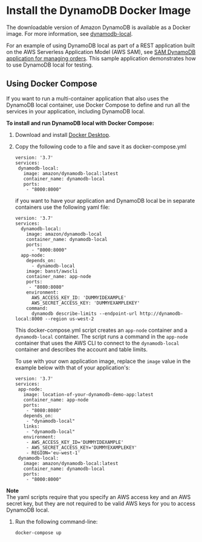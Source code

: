# Install the DynamoDB Docker Image<a name="DynamoDBLocal.Docker"></a>

The downloadable version of Amazon DynamoDB is available as a Docker image\. For more information, see [dynamodb\-local](https://hub.docker.com/r/amazon/dynamodb-local)\.

 For an example of using DynamoDB local as part of a REST application built on the AWS Serverless Application Model \(AWS SAM\), see [SAM DynamoDB application for managing orders](https://github.com/aws-samples/aws-sam-java-rest)\. This sample application demonstrates how to use DynamoDB local for testing\. 

## Using Docker Compose<a name="DynamoDBLocal.Docker.Compose"></a>

If you want to run a multi\-container application that also uses the DynamoDB local container, use Docker Compose to define and run all the services in your application, including DynamoDB local\.

**To install and run DynamoDB local with Docker Compose:**

1. Download and install [Docker Desktop](https://www.docker.com/products/docker-desktop)\.

1. Copy the following code to a file and save it as docker\-compose\.yml

   ```
   version: '3.7'
   services:
    dynamodb-local:
      image: amazon/dynamodb-local:latest
      container_name: dynamodb-local
      ports:
       - "8000:8000"
   ```

   if you want to have your application and DynamoDB local be in separate containers use the following yaml file:

   ```
   version: '3.7'
   services:
     dynamodb-local:
       image: amazon/dynamodb-local
       container_name: dynamodb-local
       ports:
         - "8000:8000"
     app-node:
       depends_on:
         - dynamodb-local
       image: banst/awscli
       container_name: app-node
       ports:
        - "8080:8080"
       environment:
         AWS_ACCESS_KEY_ID: 'DUMMYIDEXAMPLE'
         AWS_SECRET_ACCESS_KEY: 'DUMMYEXAMPLEKEY'
       command:
         dynamodb describe-limits --endpoint-url http://dynamodb-local:8000 --region us-west-2
   ```

   This docker\-compose\.yml script creates an `app-node` container and a `dynamodb-local` container\. The script runs a command in the `app-node` container that uses the AWS CLI to connect to the `dynamodb-local` container and describes the account and table limits\.

   To use with your own application image, replace the `image` value in the example below with that of your application's:

   ```
   version: '3.7' 
   services:
    app-node:
      image: location-of-your-dynamodb-demo-app:latest
      container_name: app-node
      ports:
       - "8080:8080"
      depends_on:
       - "dynamodb-local"
      links:
       - "dynamodb-local"
      environment:
       - AWS_ACCESS_KEY_ID='DUMMYIDEXAMPLE'
       - AWS_SECRET_ACCESS_KEY='DUMMYEXAMPLEKEY'
       - REGION='eu-west-1'
    dynamodb-local:
      image: amazon/dynamodb-local:latest
      container_name: dynamodb-local
      ports:
       - "8000:8000"
   ```
**Note**  
The yaml scripts require that you specify an AWS access key and an AWS secret key, but they are not required to be valid AWS keys for you to access DynamoDB local\.

1. Run the following command\-line:

   ```
   docker-compose up
   ```